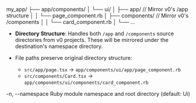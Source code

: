 my_app/
 ├── app/components/
 │    └── ui/
 │        ├── app/                // Mirror v0's /app structure
 │        │    └── page_component.rb
 │        ├── components/         // Mirror v0's /components
 │        │    └── card_component.rb
 │        └── ...

* **Directory Structure**: Handles both `/app` and `/components` source directories from v0 projects. These will be mirrored under the destination's namespace directory.

* File paths preserve original directory structure:
  * `src/app/page.tsx` → `app/components/ui/app/page_component.rb`
  * `src/components/Card.tsx` → `app/components/ui/components/card_component.rb`

-n, --namespace <ns>       Ruby module namespace and root directory (default: Ui) 